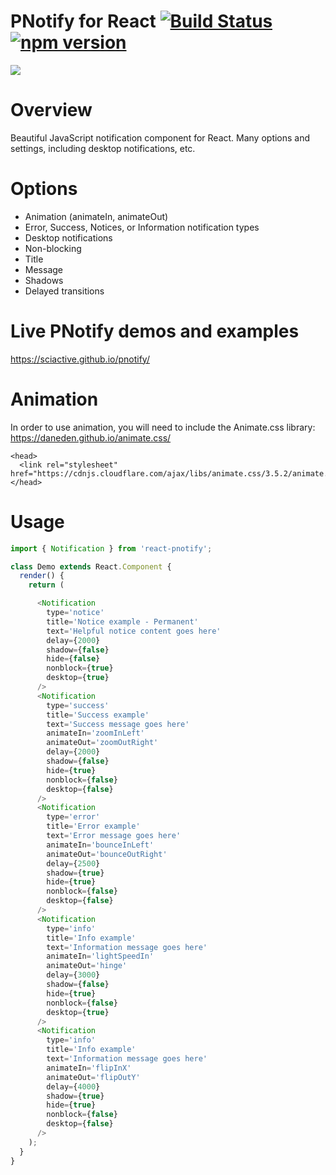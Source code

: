 # PNotify for React [![Build Status](https://travis-ci.org/zhuber/react-pnotify.svg)](https://travis-ci.org/zhuber/react-pnotify) [![npm version](https://badge.fury.io/js/react-pnotify)](http://badge.fury.io/js/react-pnotify)

<img src="http://i.imgur.com/rWh04yhr.png" />

# Overview
Beautiful JavaScript notification component for React. Many options and settings, including desktop notifications, etc.

# Options
- Animation (animateIn, animateOut)
- Error, Success, Notices, or Information notification types
- Desktop notifications
- Non-blocking
- Title
- Message
- Shadows
- Delayed transitions

# Live PNotify demos and examples
https://sciactive.github.io/pnotify/

# Animation
In order to use animation, you will need to include the Animate.css library:
https://daneden.github.io/animate.css/

```
<head>
  <link rel="stylesheet" href="https://cdnjs.cloudflare.com/ajax/libs/animate.css/3.5.2/animate.min.css">
</head>
```

# Usage

```javascript
import { Notification } from 'react-pnotify';

class Demo extends React.Component {
  render() {
    return (

      <Notification
        type='notice'
        title='Notice example - Permanent'
        text='Helpful notice content goes here'
        delay={2000}
        shadow={false}
        hide={false}
        nonblock={true}
        desktop={true}
      />
      <Notification
        type='success'
        title='Success example'
        text='Success message goes here'
        animateIn='zoomInLeft'
        animateOut='zoomOutRight'
        delay={2000}
        shadow={false}
        hide={true}
        nonblock={false}
        desktop={false}
      />
      <Notification
        type='error'
        title='Error example'
        text='Error message goes here'
        animateIn='bounceInLeft'
        animateOut='bounceOutRight'
        delay={2500}
        shadow={true}
        hide={true}
        nonblock={false}
        desktop={false}
      />
      <Notification
        type='info'
        title='Info example'
        text='Information message goes here'
        animateIn='lightSpeedIn'
        animateOut='hinge'
        delay={3000}
        shadow={false}
        hide={true}
        nonblock={false}
        desktop={true}
      />
      <Notification
        type='info'
        title='Info example'
        text='Information message goes here'
        animateIn='flipInX'
        animateOut='flipOutY'
        delay={4000}
        shadow={true}
        hide={true}
        nonblock={false}
        desktop={false}
      />
    );
  }
}
```
